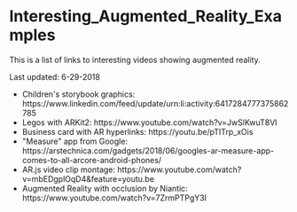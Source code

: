 # Interesting_Augmented_Reality_Examples

This is a list of links to interesting videos showing augmented reality.

Last updated: 6-29-2018

<ul>
  <li>
    Children's storybook graphics: https://www.linkedin.com/feed/update/urn:li:activity:6417284777375862785
  </li>
  <li>
    Legos with ARKit2: https://www.youtube.com/watch?v=JwSlKwuT8VI
  </li>
  <li>
    Business card with AR hyperlinks: https://youtu.be/pTITrp_xOis
  </li>
  <li>
    "Measure" app from Google: https://arstechnica.com/gadgets/2018/06/googles-ar-measure-app-comes-to-all-arcore-android-phones/
  </li>
  <li>
    AR.js video clip montage: https://www.youtube.com/watch?v=mbEDgplOqD4&amp;feature=youtu.be
  </li>
  <li>
    Augmented Reality with occlusion by Niantic: https://www.youtube.com/watch?v=7ZrmPTPgY3I
  </li>
</ul>
